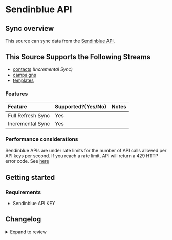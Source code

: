 # Sendinblue API

## Sync overview

This source can sync data from the [Sendinblue API](https://developers.sendinblue.com/).

## This Source Supports the Following Streams

- [contacts](https://developers.brevo.com/reference/getcontacts-1) _(Incremental Sync)_
- [campaigns](https://developers.brevo.com/reference/getemailcampaigns-1)
- [templates](https://developers.brevo.com/reference/getsmtptemplates)

### Features

| Feature           | Supported?\(Yes/No\) | Notes |
| :---------------- | :------------------- | :---- |
| Full Refresh Sync | Yes                  |       |
| Incremental Sync  | Yes                  |       |

### Performance considerations

Sendinblue APIs are under rate limits for the number of API calls allowed per API keys per second. If you reach a rate limit, API will return a 429 HTTP error code. See [here](https://developers.sendinblue.com/docs/how-it-works#rate-limiting)

## Getting started

### Requirements

- Sendinblue API KEY

## Changelog

<details>
  <summary>Expand to review</summary>

| Version | Date       | Pull Request                                              | Subject                                                       |
| :------ | :--------- | :-------------------------------------------------------- | :------------------------------------------------------------ |
| 0.1.12 | 2024-08-17 | [43825](https://github.com/airbytehq/airbyte/pull/43825) | Update dependencies |
| 0.1.11 | 2024-08-10 | [43654](https://github.com/airbytehq/airbyte/pull/43654) | Update dependencies |
| 0.1.10 | 2024-08-03 | [43253](https://github.com/airbytehq/airbyte/pull/43253) | Update dependencies |
| 0.1.9 | 2024-07-27 | [42740](https://github.com/airbytehq/airbyte/pull/42740) | Update dependencies |
| 0.1.8 | 2024-07-20 | [42145](https://github.com/airbytehq/airbyte/pull/42145) | Update dependencies |
| 0.1.7 | 2024-07-13 | [41807](https://github.com/airbytehq/airbyte/pull/41807) | Update dependencies |
| 0.1.6 | 2024-07-10 | [41513](https://github.com/airbytehq/airbyte/pull/41513) | Update dependencies |
| 0.1.5 | 2024-07-09 | [41305](https://github.com/airbytehq/airbyte/pull/41305) | Update dependencies |
| 0.1.4 | 2024-07-06 | [40853](https://github.com/airbytehq/airbyte/pull/40853) | Update dependencies |
| 0.1.3 | 2024-06-29 | [40625](https://github.com/airbytehq/airbyte/pull/40625) | Update dependencies |
| 0.1.2 | 2024-06-27 | [38346](https://github.com/airbytehq/airbyte/pull/38346) | Make comptability with builder |
| 0.1.1 | 2022-08-31 | [30022](https://github.com/airbytehq/airbyte/pull/30022) | ✨ Source SendInBlue: Add incremental sync to contacts stream |
| 0.1.0 | 2022-11-01 | [18771](https://github.com/airbytehq/airbyte/pull/18771) | 🎉 New Source: Sendinblue API [low-code CDK] |

</details>
